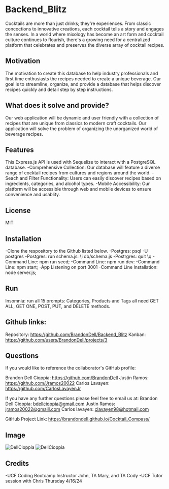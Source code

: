 # Backend_Blitz
Cocktails are more than just drinks; they're experiences. From classic concoctions to innovative creations, each cocktail tells a story and engages the senses. In a world where mixology has become an art form and cocktail culture continues to flourish, there's a growing need for a centralized platform that celebrates and preserves the diverse array of cocktail recipes.

## Motivation
The motivation to create this database to help industry professionals and first time enthusiasts the recipes needed to create a unique beverage. Our goal is to streamline, organize, and provide a database that helps discover recipes quickly and detail step by step instructions. 

## What does it solve and provide?
Our web application will be dynamic and user friendly with a collection of recipes that are unique from classics to modern craft cocktails. Our application will solve the problem of organizing the unorganized world of beverage recipes. 

## Features
This Express.js API is used with Sequelize to interact with a PostgreSQL database.
-Comprehensive Collection: Our database will feature a diverse range of cocktail recipes from cultures and regions around the world.
-Seach and Filter Functionality: Users can easily discover recipes based on ingredients, categories, and alcohol types. 
-Mobile Accessibility: Our platform will be accessible through web and mobile devices to ensure convenience and usablity. 


## License
MIT

## Installation 
-Clone the respository to the Github listed below. 
-Postgres: psql -U postgres
-Postgres: run schema.js:  \i db/schema.js
-Postrgres: quit \q
-Command Line: npm run seed;
-Command Line: npm run dev:
-Command Line: npm start;
-App Listening on port 3001
-Command Line Installation: node server.js;


## Run  
Insomnia: run all 15 prompts: Categories, Products and Tags all need GET ALL, GET ONE, POST, PUT, and DELETE methods.
    
## Github links: 
Repository: https://github.com/BrandonDell/Backend_Blitz
Kanban: https://github.com/users/BrandonDell/projects/3

## Questions
If you would like to reference the collaborator's GitHub profile:

Brandon Dell Cioppia: https://github.com/BrandonDell
Justin Ramos: https://github.com/Jramos20022
Carlos Lavayen: https://github.com/CarlosLavayenJr

If you have any further questions please feel free to email us at: 
Brandon Dell Cioppia: bdellcioppia@gmail.com
Justin Ramos: jramos20022@gmaill.com
Carlos lavayen: clavayen98@hotmail.com

GitHub Project Link: https://brandondell.github.io/Cocktail_Compass/
## Image
![DellCioppia](./public/images/Mojio.jpg)
![DellCioppia]()
## Credits
-UCF Coding Bootcamp Instructor John, TA Mary, and TA Cody
-UCF Tutor session with Chris Thursday 4/16/24